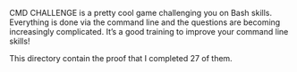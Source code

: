 CMD CHALLENGE is a pretty cool game challenging you on Bash skills. Everything is done via the command line and the questions are becoming increasingly complicated. It’s a good training to improve your command line skills!

This directory contain the proof that I completed 27 of them.
